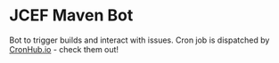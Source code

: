 # JCEF Maven Bot
Bot to trigger builds and interact with issues.
Cron job is dispatched by [CronHub.io](https://cronhub.io) - check them out!